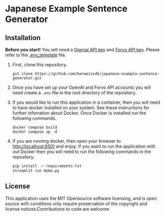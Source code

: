 # Japanese Example Sentence Generator

## Installation

**Before you start!** You will need a [Openai API key](https://platform.openai.com/overview) and [Forvo API key](https://api.forvo.com/). Please refer to the [.env_template](.env_template) file.

1. First, clone this repository.

    ```git
    git clone https://github.com/barweiss45/japanese-example-sentence-generator.git
    ```

2. Once you have set up your OpenAI and Forvo API accounts you will need create a `.env` file in the root directory of the repository.

3. If you would like to run this application in a container, then you will need to have docker installed on your system. See these instructions for further infomation about Docker. Once Docker is installed run the following commands.

    ```docker
    docker compose build
    docker compose up -d
    ```

4. If you are running docker, then open your browser to [http://localhost:8501](http://localhost:8501) and enjoy. If you want to run the application with out Docker then you will need to run the following commands in the repository.

   ```bash
   pip install -r requirements.txt
   streamlit run Home.py
   ```

## License

This application uses the MIT Opensource software licensing, and is open source with conditions only require preservation of the copyright and license notices.Contributions to code are welcome.
